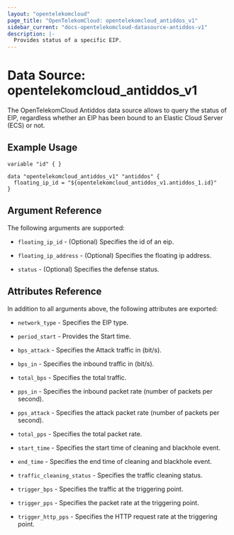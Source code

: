 ```yaml
---
layout: "opentelekomcloud"
page_title: "OpenTelekomCloud: opentelekomcloud_antiddos_v1"
sidebar_current: "docs-opentelekomcloud-datasource-antiddos-v1"
description: |-
  Provides status of a specific EIP.
---
```


# Data Source: opentelekomcloud_antiddos_v1

The OpenTelekomCloud Antiddos data source allows to query the status of EIP, regardless whether an EIP has been bound to an Elastic Cloud Server (ECS) or not.

## Example Usage


```hcl
variable "id" { }

data "opentelekomcloud_antiddos_v1" "antiddos" {
  floating_ip_id = "${opentelekomcloud_antiddos_v1.antiddos_1.id}"
}

```

## Argument Reference
The following arguments are supported:

* `floating_ip_id` - (Optional) Specifies the id of an eip.

* `floating_ip_address` - (Optional) Specifies the floating ip address.

* `status` - (Optional) Specifies the defense status.

## Attributes Reference

In addition to all arguments above, the following attributes are exported:

* `network_type` - Specifies the EIP type.

* `period_start` - Provides the Start time.

* `bps_attack` - Specifies the Attack traffic in (bit/s).

* `bps_in` - Specifies the inbound traffic in (bit/s).

* `total_bps` - Specifies the total traffic.

* `pps_in` - Specifies the inbound packet rate (number of packets per second).

* `pps_attack` - Specifies the attack packet rate (number of packets per second).

* `total_pps` - Specifies the total packet rate.

* `start_time` - Specifies the start time of cleaning and blackhole event.

* `end_time` - Specifies the end time of cleaning and blackhole event.

* `traffic_cleaning_status` - Specifies the traffic cleaning status.

* `trigger_bps` - Specifies the traffic at the triggering point.

* `trigger_pps` - Specifies the packet rate at the triggering point.

* `trigger_http_pps` - Specifies the HTTP request rate at the triggering point.

